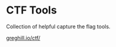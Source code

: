 # CTF Tools
Collection of helpful capture the flag tools.

[greghill.io/ctf/](http://greghill.io/ctf/)
